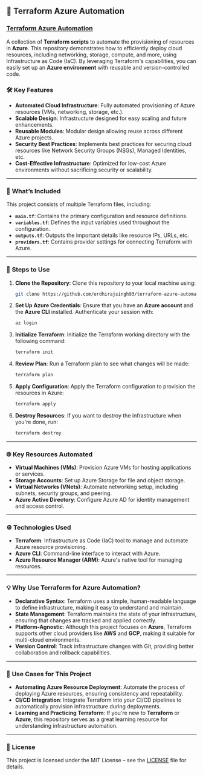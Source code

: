 ## 🚀 **Terraform Azure Automation**

### [Terraform Azure Automation](https://github.com/erdhirajsingh93/terraform-azure-automation)

A collection of **Terraform scripts** to automate the provisioning of resources in **Azure**. This repository demonstrates how to efficiently deploy cloud resources, including networking, storage, compute, and more, using Infrastructure as Code (IaC). By leveraging Terraform's capabilities, you can easily set up an **Azure environment** with reusable and version-controlled code.

### 🛠️ **Key Features**

* **Automated Cloud Infrastructure**: Fully automated provisioning of Azure resources (VMs, networking, storage, etc.).
* **Scalable Design**: Infrastructure designed for easy scaling and future enhancements.
* **Reusable Modules**: Modular design allowing reuse across different Azure projects.
* **Security Best Practices**: Implements best practices for securing cloud resources like Network Security Groups (NSGs), Managed Identities, etc.
* **Cost-Effective Infrastructure**: Optimized for low-cost Azure environments without sacrificing security or scalability.

---

### 📜 **What’s Included**

This project consists of multiple Terraform files, including:

* **`main.tf`**: Contains the primary configuration and resource definitions.
* **`variables.tf`**: Defines the input variables used throughout the configuration.
* **`outputs.tf`**: Outputs the important details like resource IPs, URLs, etc.
* **`providers.tf`**: Contains provider settings for connecting Terraform with Azure.

---

### 📝 **Steps to Use**

1. **Clone the Repository**:
   Clone this repository to your local machine using:

   ```bash
   git clone https://github.com/erdhirajsingh93/terraform-azure-automation.git
   ```

2. **Set Up Azure Credentials**:
   Ensure that you have an **Azure account** and the **Azure CLI** installed. Authenticate your session with:

   ```bash
   az login
   ```

3. **Initialize Terraform**:
   Initialize the Terraform working directory with the following command:

   ```bash
   terraform init
   ```

4. **Review Plan**:
   Run a Terraform plan to see what changes will be made:

   ```bash
   terraform plan
   ```

5. **Apply Configuration**:
   Apply the Terraform configuration to provision the resources in Azure:

   ```bash
   terraform apply
   ```

6. **Destroy Resources**:
   If you want to destroy the infrastructure when you're done, run:

   ```bash
   terraform destroy
   ```

---

### 🌐 **Key Resources Automated**

* **Virtual Machines (VMs)**: Provision Azure VMs for hosting applications or services.
* **Storage Accounts**: Set up Azure Storage for file and object storage.
* **Virtual Networks (VNets)**: Automate networking setup, including subnets, security groups, and peering.
* **Azure Active Directory**: Configure Azure AD for identity management and access control.

---

### ⚙️ **Technologies Used**

* **Terraform**: Infrastructure as Code (IaC) tool to manage and automate Azure resource provisioning.
* **Azure CLI**: Command-line interface to interact with Azure.
* **Azure Resource Manager (ARM)**: Azure's native tool for managing resources.

---

### 💡 **Why Use Terraform for Azure Automation?**

* **Declarative Syntax**: Terraform uses a simple, human-readable language to define infrastructure, making it easy to understand and maintain.
* **State Management**: Terraform maintains the state of your infrastructure, ensuring that changes are tracked and applied correctly.
* **Platform-Agnostic**: Although this project focuses on **Azure**, Terraform supports other cloud providers like **AWS** and **GCP**, making it suitable for multi-cloud environments.
* **Version Control**: Track infrastructure changes with Git, providing better collaboration and rollback capabilities.

---

### 🚀 **Use Cases for This Project**

* **Automating Azure Resource Deployment**: Automate the process of deploying Azure resources, ensuring consistency and repeatability.
* **CI/CD Integration**: Integrate Terraform into your CI/CD pipelines to automatically provision infrastructure during deployments.
* **Learning and Practicing Terraform**: If you're new to **Terraform** or **Azure**, this repository serves as a great learning resource for understanding infrastructure automation.

---

### 📄 **License**

This project is licensed under the MIT License – see the [LICENSE](https://github.com/erdhirajsingh93/terraform-azure-automation/blob/main/LICENSE) file for details.

